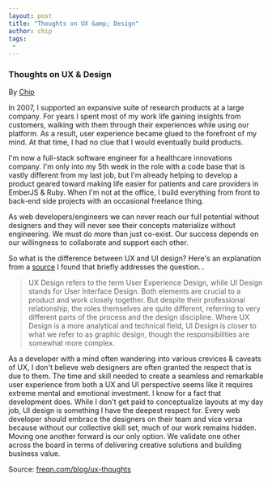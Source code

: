 ```yaml
---
layout: post
title: "Thoughts on UX &amp; Design"
author: chip
tags:
 -
---
```


### Thoughts on UX & Design

<span class='author'>By <a href='http://twitter.com/freqn'>Chip</a></span>

In 2007, I supported an expansive suite of research products at a large company. For years I spent most of my work life gaining insights from customers, walking with them through their experiences while using our platform. As a result, user experience became glued to the forefront of my mind. At that time, I had no clue that I would eventually build products.

I'm now a full-stack software engineer for a healthcare innovations company. I'm only into my 5th week in the role with a code base that is vastly different from my last job, but I'm already helping to develop a product geared toward making life easier for patients and care providers in EmberJS & Ruby. When I'm not at the office, I build everything from front to back-end side projects with an occasional freelance thing.

As web developers/engineers we can never reach our full potential without designers and they will never see their concepts materialize without engineering. We must do more than just co-exist. Our success depends on our willingness to collaborate and support each other.

So what is the difference between UX and UI design? Here's an explanation from a [source](http://blog.careerfoundry.com/ui-design/the-difference-between-ux-and-ui-design-a-laymans-guide/) I found that briefly addresses the question...   

> UX Design refers to the term User Experience Design, while UI Design stands for User Interface Design. Both elements are crucial to a product and work closely together. But despite their professional relationship, the roles themselves are quite different, referring to very different parts of the process and the design discipline. Where UX Design is a more analytical and technical field, UI Design is closer to what we refer to as graphic design, though the responsibilities are somewhat more complex.

As a developer with a mind often wandering into various crevices & caveats of UX, I don't believe web designers are often granted the respect that is due to them. The time and skill needed to create a seamless and remarkable user experience from both a UX and UI perspective seems like it requires extreme mental and emotional investment. I know for a fact that development does. While I don't get paid to conceptualize layouts at my day job, UI design is something I have the deepest respect for. Every web developer should embrace the designers on their team and vice versa because without our collective skill set, much of our work remains hidden. Moving one another forward is our only option. We validate one other across the board in terms of delivering creative solutions and building business value.

Source: [freqn.com/blog/ux-thoughts](http://freqn.com/blog/ux-thoughts)
